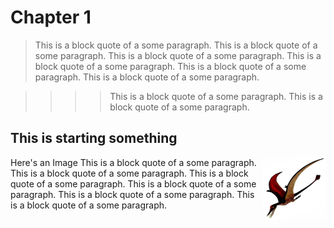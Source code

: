 # Chapter 1

> This is a block quote of a some paragraph. This is a block quote of a some paragraph. This is a block quote of a some paragraph. This is a block quote of a some paragraph. This is a block quote of a some paragraph. This is a block quote of a some paragraph. 

>>>> This is a block quote of a some paragraph. This is a block quote of a some paragraph. 

## This is starting something
<img src="images/ramph.jpg" align="right" width="100"> Here's an Image This is a block quote of a some paragraph. This is a block quote of a some paragraph. This is a block quote of a some paragraph. This is a block quote of a some paragraph. This is a block quote of a some paragraph. This is a block quote of a some paragraph. 

